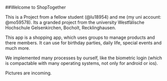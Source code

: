##Welcome to ShopTogether

This is a Project from a fellow student (@lu18954) and me (my uni account: @mo59578).
Its a granded project from the university Westfälische Hochschule Gelsenkirchen, Bocholt, Recklinghausen.

This app is a shopping app, which uses groups to manage products and there members.
It can use for birthday parties, daily life, special events and much more.

We implemented many processes by ourself, like the biometric login (which is compactable with many operating systems, not only for android or ios).

Pictures are incoming.
